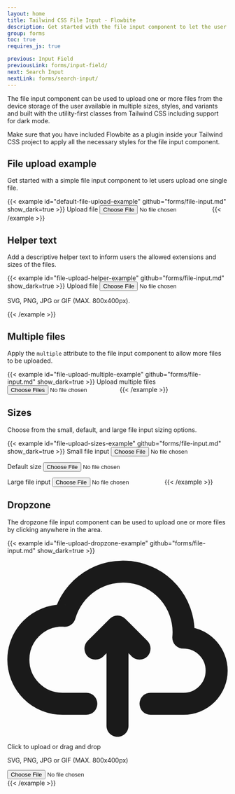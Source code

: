 ```yaml
---
layout: home
title: Tailwind CSS File Input - Flowbite
description: Get started with the file input component to let the user to upload one or more files from their device storage based on multiple styles and sizes
group: forms
toc: true
requires_js: true

previous: Input Field
previousLink: forms/input-field/
next: Search Input
nextLink: forms/search-input/
---
```


The file input component can be used to upload one or more files from the device storage of the user available in multiple sizes, styles, and variants and built with the utility-first classes from Tailwind CSS including support for dark mode.

Make sure that you have included Flowbite as a plugin inside your Tailwind CSS project to apply all the necessary styles for the file input component.

## File upload example

Get started with a simple file input component to let users upload one single file.

{{< example id="default-file-upload-example" github="forms/file-input.md" show_dark=true >}}
<label class="block mb-2 text-sm font-medium text-gray-900 dark:text-white" for="file_input">Upload file</label>
<input class="block w-full text-sm text-gray-900 border border-gray-300 rounded-lg cursor-pointer bg-gray-50 dark:text-gray-400 focus:outline-none dark:bg-gray-700 dark:border-gray-600 dark:placeholder-gray-400" id="file_input" type="file">
{{< /example >}}

## Helper text

Add a descriptive helper text to inform users the allowed extensions and sizes of the files.

{{< example id="file-upload-helper-example" github="forms/file-input.md" show_dark=true >}}
<label class="block mb-2 text-sm font-medium text-gray-900 dark:text-white" for="file_input">Upload file</label>
<input class="block w-full text-sm text-gray-900 border border-gray-300 rounded-lg cursor-pointer bg-gray-50 dark:text-gray-400 focus:outline-none dark:bg-gray-700 dark:border-gray-600 dark:placeholder-gray-400" aria-describedby="file_input_help" id="file_input" type="file">
<p class="mt-1 text-sm text-gray-500 dark:text-gray-300" id="file_input_help">SVG, PNG, JPG or GIF (MAX. 800x400px).</p>
{{< /example >}}

## Multiple files

Apply the `multiple` attribute to the file input component to allow more files to be uploaded.

{{< example id="file-upload-multiple-example" github="forms/file-input.md" show_dark=true >}}
<label class="block mb-2 text-sm font-medium text-gray-900 dark:text-white" for="multiple_files">Upload multiple files</label>
<input class="block w-full text-sm text-gray-900 border border-gray-300 rounded-lg cursor-pointer bg-gray-50 dark:text-gray-400 focus:outline-none dark:bg-gray-700 dark:border-gray-600 dark:placeholder-gray-400" id="multiple_files" type="file" multiple>
{{< /example >}}

## Sizes

Choose from the small, default, and large file input sizing options.

{{< example id="file-upload-sizes-example" github="forms/file-input.md" show_dark=true >}}
<label class="block mb-2 text-sm font-medium text-gray-900 dark:text-white" for="small_size">Small file input</label>
<input class="block w-full mb-5 text-xs text-gray-900 border border-gray-300 rounded-lg cursor-pointer bg-gray-50 dark:text-gray-400 focus:outline-none dark:bg-gray-700 dark:border-gray-600 dark:placeholder-gray-400" id="small_size" type="file">

<label class="block mb-2 text-sm font-medium text-gray-900 dark:text-white" for="default_size">Default size</label>
<input class="block w-full mb-5 text-sm text-gray-900 border border-gray-300 rounded-lg cursor-pointer bg-gray-50 dark:text-gray-400 focus:outline-none dark:bg-gray-700 dark:border-gray-600 dark:placeholder-gray-400" id="default_size" type="file">

<label class="block mb-2 text-sm font-medium text-gray-900 dark:text-white" for="large_size">Large file input</label>
<input class="block w-full text-lg text-gray-900 border border-gray-300 rounded-lg cursor-pointer bg-gray-50 dark:text-gray-400 focus:outline-none dark:bg-gray-700 dark:border-gray-600 dark:placeholder-gray-400" id="large_size" type="file">
{{< /example >}}

## Dropzone

The dropzone file input component can be used to upload one or more files by clicking anywhere in the area.

{{< example id="file-upload-dropzone-example" github="forms/file-input.md" show_dark=true >}}
<div class="flex items-center justify-center w-full">
    <label for="dropzone-file" class="flex flex-col items-center justify-center w-full h-64 border-2 border-gray-300 border-dashed rounded-lg cursor-pointer bg-gray-50 dark:hover:bg-gray-800 dark:bg-gray-700 hover:bg-gray-100 dark:border-gray-600 dark:hover:border-gray-500 dark:hover:bg-gray-600">
        <div class="flex flex-col items-center justify-center pt-5 pb-6">
            <svg class="w-8 h-8 mb-4 text-gray-500 dark:text-gray-400" aria-hidden="true" xmlns="http://www.w3.org/2000/svg" fill="none" viewBox="0 0 20 16">
                <path stroke="currentColor" stroke-linecap="round" stroke-linejoin="round" stroke-width="2" d="M13 13h3a3 3 0 0 0 0-6h-.025A5.56 5.56 0 0 0 16 6.5 5.5 5.5 0 0 0 5.207 5.021C5.137 5.017 5.071 5 5 5a4 4 0 0 0 0 8h2.167M10 15V6m0 0L8 8m2-2 2 2"/>
            </svg>
            <p class="mb-2 text-sm text-gray-500 dark:text-gray-400"><span class="font-semibold">Click to upload</span> or drag and drop</p>
            <p class="text-xs text-gray-500 dark:text-gray-400">SVG, PNG, JPG or GIF (MAX. 800x400px)</p>
        </div>
        <input id="dropzone-file" type="file" class="hidden" />
    </label>
</div> 
{{< /example >}}

